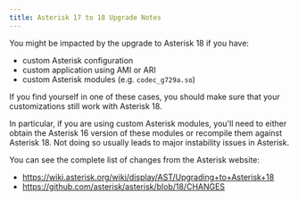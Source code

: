 ```yaml
---
title: Asterisk 17 to 18 Upgrade Notes
---
```


You might be impacted by the upgrade to Asterisk 18 if you have:

- custom Asterisk configuration
- custom application using AMI or ARI
- custom Asterisk modules (e.g. `codec_g729a.so`)

If you find yourself in one of these cases, you should make sure that your customizations still work
with Asterisk 18.

In particular, if you are using custom Asterisk modules, you\'ll need to either obtain the Asterisk
16 version of these modules or recompile them against Asterisk 18. Not doing so usually leads to
major instability issues in Asterisk.

You can see the complete list of changes from the Asterisk website:

- <https://wiki.asterisk.org/wiki/display/AST/Upgrading+to+Asterisk+18>
- <https://github.com/asterisk/asterisk/blob/18/CHANGES>
